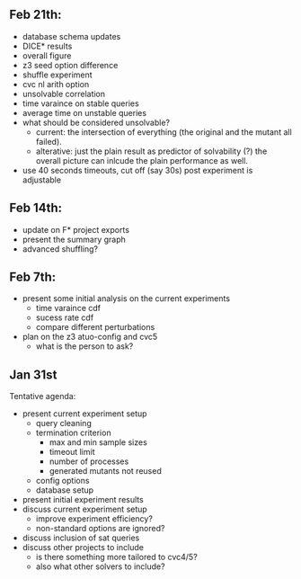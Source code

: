 
## Feb 21th:

* database schema updates
* DICE* results
* overall figure
* z3 seed option difference
* shuffle experiment
* cvc nl arith option
* unsolvable correlation
* time varaince on stable queries
* average time on unstable queries
* what should be considered unsolvable? 
  * current: the intersection of everything (the original and the mutant all failed).
  * alterative: just the plain result as predictor of solvability (?) the overall picture can inlcude the plain performance as well.
* use 40 seconds timeouts, cut off (say 30s) post experiment is adjustable  

## Feb 14th:

* update on F* project exports
* present the summary graph
* advanced shuffling?

## Feb 7th:

* present some initial analysis on the current experiments 
   * time varaince cdf
   * sucess rate cdf
   * compare different perturbations
* plan on the z3 atuo-config and cvc5
   * what is the person to ask?

## Jan 31st

Tentative agenda:
* present current experiment setup
    * query cleaning
    * termination criterion
        * max and min sample sizes
        * timeout limit
        * number of processes
        * generated mutants not reused
    * config options
    * database setup
* present initial experiment results
* discuss current experiment setup
    * improve experiment efficiency?
    * non-standard options are ignored?
* discuss inclusion of sat queries
* discuss other projects to include
    * is there something more tailored to cvc4/5?
    * also what other solvers to include?
